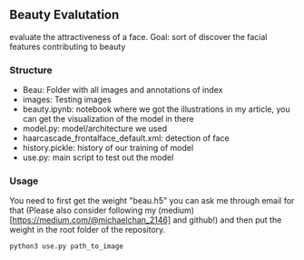 ## Beauty Evalutation
evaluate the attractiveness of a face. Goal: sort of discover the facial features contributing to beauty

### Structure
- Beau: Folder with all images and annotations of index
- images: Testing images
- beauty.ipynb: notebook where we got the illustrations in my article, you can get the visualization of the model in there
- model.py: model/architecture we used
- haarcascade_frontalface_default.xml: detection of face
- history.pickle: history of our training of model
- use.py: main script to test out the model

### Usage
You need to first get the weight "beau.h5" you can ask me through email for that (Please also consider following my (medium)[https://medium.com/@michaelchan_2146] and github!) and then put the weight in the root folder of the repository.
```
python3 use.py path_to_image
```
